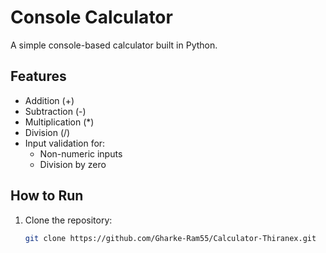# Console Calculator

A simple console-based calculator built in Python.

## Features
- Addition (+)
- Subtraction (-)
- Multiplication (*)
- Division (/)
- Input validation for:
  - Non-numeric inputs
  - Division by zero

## How to Run
1. Clone the repository:
   ```bash
   git clone https://github.com/Gharke-Ram55/Calculator-Thiranex.git
